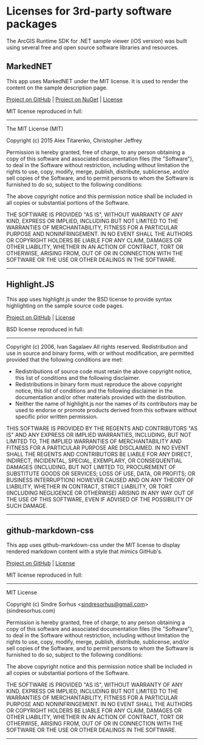 # Licenses for 3rd-party software packages

The ArcGIS Runtime SDK for .NET sample viewer (iOS version) was built using several free and open source software libraries and resources.

## MarkedNET

This app uses MarkedNET under the MIT license. It is used to render the content on the sample description page.

[Project on GitHub](https://github.com/T-Alex/MarkedNet) | [Project on NuGet](https://www.nuget.org/packages/MarkedNet/) | [License](https://github.com/T-Alex/MarkedNet/blob/master/LICENSE.md)

MIT license reproduced in full:

------

The MIT License (MIT)

Copyright (c) 2015 Alex Titarenko, Christopher Jeffrey

Permission is hereby granted, free of charge, to any person obtaining a copy
of this software and associated documentation files (the "Software"), to deal
in the Software without restriction, including without limitation the rights
to use, copy, modify, merge, publish, distribute, sublicense, and/or sell
copies of the Software, and to permit persons to whom the Software is
furnished to do so, subject to the following conditions:

The above copyright notice and this permission notice shall be included in all
copies or substantial portions of the Software.

THE SOFTWARE IS PROVIDED "AS IS", WITHOUT WARRANTY OF ANY KIND, EXPRESS OR
IMPLIED, INCLUDING BUT NOT LIMITED TO THE WARRANTIES OF MERCHANTABILITY,
FITNESS FOR A PARTICULAR PURPOSE AND NONINFRINGEMENT. IN NO EVENT SHALL THE
AUTHORS OR COPYRIGHT HOLDERS BE LIABLE FOR ANY CLAIM, DAMAGES OR OTHER
LIABILITY, WHETHER IN AN ACTION OF CONTRACT, TORT OR OTHERWISE, ARISING FROM,
OUT OF OR IN CONNECTION WITH THE SOFTWARE OR THE USE OR OTHER DEALINGS IN THE
SOFTWARE.

----

## Highlight.JS

This app uses highlight.js under the BSD license to provide syntax highlighting on the sample source code pages.

[Project on GitHub](https://github.com/highlightjs/highlight.js) | [License](https://github.com/highlightjs/highlight.js/blob/master/LICENSE)

BSD license reproduced in full:

---

Copyright (c) 2006, Ivan Sagalaev
All rights reserved.
Redistribution and use in source and binary forms, with or without
modification, are permitted provided that the following conditions are met:

* Redistributions of source code must retain the above copyright
    notice, this list of conditions and the following disclaimer.
* Redistributions in binary form must reproduce the above copyright
    notice, this list of conditions and the following disclaimer in the
    documentation and/or other materials provided with the distribution.
* Neither the name of highlight.js nor the names of its contributors 
    may be used to endorse or promote products derived from this software 
    without specific prior written permission.

THIS SOFTWARE IS PROVIDED BY THE REGENTS AND CONTRIBUTORS "AS IS" AND ANY
EXPRESS OR IMPLIED WARRANTIES, INCLUDING, BUT NOT LIMITED TO, THE IMPLIED
WARRANTIES OF MERCHANTABILITY AND FITNESS FOR A PARTICULAR PURPOSE ARE
DISCLAIMED. IN NO EVENT SHALL THE REGENTS AND CONTRIBUTORS BE LIABLE FOR ANY
DIRECT, INDIRECT, INCIDENTAL, SPECIAL, EXEMPLARY, OR CONSEQUENTIAL DAMAGES
(INCLUDING, BUT NOT LIMITED TO, PROCUREMENT OF SUBSTITUTE GOODS OR SERVICES;
LOSS OF USE, DATA, OR PROFITS; OR BUSINESS INTERRUPTION) HOWEVER CAUSED AND
ON ANY THEORY OF LIABILITY, WHETHER IN CONTRACT, STRICT LIABILITY, OR TORT
(INCLUDING NEGLIGENCE OR OTHERWISE) ARISING IN ANY WAY OUT OF THE USE OF THIS
SOFTWARE, EVEN IF ADVISED OF THE POSSIBILITY OF SUCH DAMAGE.

---

## github-markdown-css

This app uses github-markdown-css under the MIT license to display rendered markdown content with a style that mimics GitHub's.

[Project on GitHub](https://github.com/sindresorhus/github-markdown-css) | [License](https://github.com/sindresorhus/github-markdown-css/blob/gh-pages/license)

MIT license reproduced in full:

-----
MIT License

Copyright (c) Sindre Sorhus &lt;sindresorhus@gmail.com&gt; (sindresorhus.com)

Permission is hereby granted, free of charge, to any person obtaining a copy of this software and associated documentation files (the "Software"), to deal in the Software without restriction, including without limitation the rights to use, copy, modify, merge, publish, distribute, sublicense, and/or sell copies of the Software, and to permit persons to whom the Software is furnished to do so, subject to the following conditions:

The above copyright notice and this permission notice shall be included in all copies or substantial portions of the Software.

THE SOFTWARE IS PROVIDED "AS IS", WITHOUT WARRANTY OF ANY KIND, EXPRESS OR IMPLIED, INCLUDING BUT NOT LIMITED TO THE WARRANTIES OF MERCHANTABILITY, FITNESS FOR A PARTICULAR PURPOSE AND NONINFRINGEMENT. IN NO EVENT SHALL THE AUTHORS OR COPYRIGHT HOLDERS BE LIABLE FOR ANY CLAIM, DAMAGES OR OTHER LIABILITY, WHETHER IN AN ACTION OF CONTRACT, TORT OR OTHERWISE, ARISING FROM, OUT OF OR IN CONNECTION WITH THE SOFTWARE OR THE USE OR OTHER DEALINGS IN THE SOFTWARE.

-----
